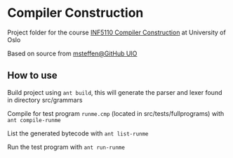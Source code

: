 # Compiler Construction

Project folder for the course [INF5110 Compiler Construction](https://www.uio.no/studier/emner/matnat/ifi/INF5110/) at University of Oslo

Based on source from [msteffen@GitHub UIO](https://github.uio.no/msteffen/compila)

## How to use

Build project using `ant build`, this will generate the parser and lexer found in directory src/grammars

Compile for test program `runme.cmp` (located in src/tests/fullprograms) with `ant compile-runme`

List the generated bytecode with `ant list-runme`

Run the test program with `ant run-runme`

